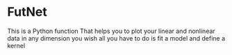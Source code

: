 # FutNet
  This is a Python function That helps you to plot your linear and nonlinear data in any dimension you wish
  all you have to do is fit a model and define a kernel
  
